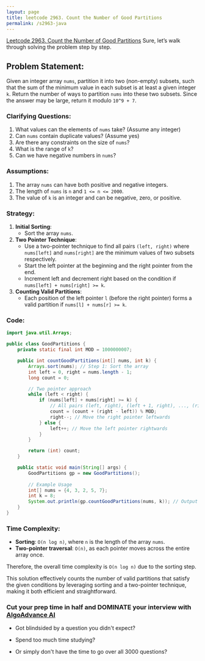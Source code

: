```yaml
---
layout: page
title: leetcode 2963. Count the Number of Good Partitions
permalink: /s2963-java
---
```

[Leetcode 2963. Count the Number of Good Partitions](https://algoadvance.github.io/algoadvance/l2963)
Sure, let’s walk through solving the problem step by step.

## Problem Statement:

Given an integer array `nums`, partition it into two (non-empty) subsets, such that the sum of the minimum value in each subset is at least a given integer `k`. Return the number of ways to partition `nums` into these two subsets. Since the answer may be large, return it modulo `10^9 + 7`.

### Clarifying Questions:
1. What values can the elements of `nums` take? (Assume any integer)
2. Can `nums` contain duplicate values? (Assume yes)
3. Are there any constraints on the size of `nums`?
4. What is the range of `k`?
5. Can we have negative numbers in `nums`?

### Assumptions:
1. The array `nums` can have both positive and negative integers.
2. The length of `nums` is `n` and `1 <= n <= 2000`.
3. The value of `k` is an integer and can be negative, zero, or positive.

### Strategy:

1. **Initial Sorting**: 
   - Sort the array `nums`.
2. **Two Pointer Technique**:
   - Use a two-pointer technique to find all pairs `(left, right)` where `nums[left]` and `nums[right]` are the minimum values of two subsets respectively.
   - Start the left pointer at the beginning and the right pointer from the end.
   - Increment left and decrement right based on the condition if `nums[left] + nums[right] >= k`.
3. **Counting Valid Partitions**:
   - Each position of the left pointer `l` (before the right pointer) forms a valid partition if `nums[l] + nums[r] >= k`.

### Code:

```java
import java.util.Arrays;

public class GoodPartitions {
    private static final int MOD = 1000000007;

    public int countGoodPartitions(int[] nums, int k) {
        Arrays.sort(nums); // Step 1: Sort the array
        int left = 0, right = nums.length - 1;
        long count = 0;

        // Two pointer approach
        while (left < right) {
            if (nums[left] + nums[right] >= k) {
                // All pairs (left, right), (left + 1, right), ..., (right - 1, right)
                count = (count + (right - left)) % MOD;
                right--; // Move the right pointer leftwards
            } else {
                left++; // Move the left pointer rightwards
            }
        }

        return (int) count;
    }

    public static void main(String[] args) {
        GoodPartitions gp = new GoodPartitions();
        
        // Example Usage
        int[] nums = {4, 3, 2, 5, 7};
        int k = 8;
        System.out.println(gp.countGoodPartitions(nums, k)); // Output will vary based on `nums` and `k`
    }
}
```

### Time Complexity:

- **Sorting**: `O(n log n)`, where `n` is the length of the array `nums`.
- **Two-pointer traversal**: `O(n)`, as each pointer moves across the entire array once.

Therefore, the overall time complexity is `O(n log n)` due to the sorting step.

This solution effectively counts the number of valid partitions that satisfy the given conditions by leveraging sorting and a two-pointer technique, making it both efficient and straightforward.


### Cut your prep time in half and DOMINATE your interview with [AlgoAdvance AI](https://algoAdvance.com)

- Got blindsided by a question you didn't expect?

- Spend too much time studying?

- Or simply don't have the time to go over all 3000 questions?

